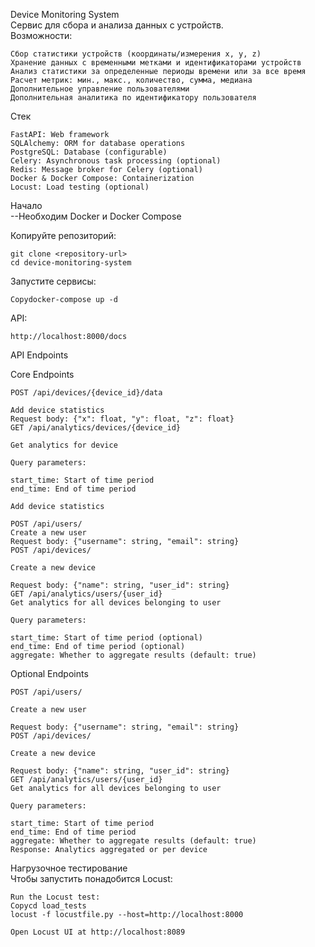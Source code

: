 Device Monitoring System \
Сервис для сбора и анализа данных с устройств. \
  Возможности: 
```
Сбор статистики устройств (координаты/измерения x, y, z)
Хранение данных с временными метками и идентификаторами устройств
Анализ статистики за определенные периоды времени или за все время
Расчет метрик: мин., макс., количество, сумма, медиана
Дополнительное управление пользователями
Дополнительная аналитика по идентификатору пользователя
```
Стек 
```
FastAPI: Web framework
SQLAlchemy: ORM for database operations
PostgreSQL: Database (configurable)
Celery: Asynchronous task processing (optional)
Redis: Message broker for Celery (optional)
Docker & Docker Compose: Containerization
Locust: Load testing (optional)
```
Начало \
--Необходим Docker и Docker Compose 

Копируйте репозиторий: 
```
git clone <repository-url>
cd device-monitoring-system
```
Запустите сервисы: 
```
Copydocker-compose up -d
```
API: 
```
http://localhost:8000/docs
```

API Endpoints 

Core Endpoints 
```
POST /api/devices/{device_id}/data

Add device statistics
Request body: {"x": float, "y": float, "z": float}
GET /api/analytics/devices/{device_id}

Get analytics for device

Query parameters:

start_time: Start of time period 
end_time: End of time period 

Add device statistics

POST /api/users/
Create a new user
Request body: {"username": string, "email": string}
POST /api/devices/

Create a new device

Request body: {"name": string, "user_id": string}
GET /api/analytics/users/{user_id}
Get analytics for all devices belonging to user

Query parameters:

start_time: Start of time period (optional)
end_time: End of time period (optional)
aggregate: Whether to aggregate results (default: true)
```
Optional Endpoints 
```
POST /api/users/

Create a new user

Request body: {"username": string, "email": string}
POST /api/devices/

Create a new device

Request body: {"name": string, "user_id": string}
GET /api/analytics/users/{user_id}
Get analytics for all devices belonging to user

Query parameters:

start_time: Start of time period 
end_time: End of time period 
aggregate: Whether to aggregate results (default: true)
Response: Analytics aggregated or per device
```


Нагрузочное тестирование \
Чтобы запустить понадобится Locust: 
```
Run the Locust test:
Copycd load_tests
locust -f locustfile.py --host=http://localhost:8000

Open Locust UI at http://localhost:8089
```

